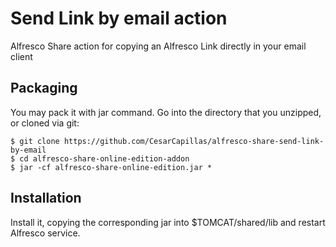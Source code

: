 # Send Link by email action
Alfresco Share action for copying an Alfresco Link directly in your email client

## Packaging

You may pack it with jar command. Go into the directory that you unzipped, or cloned via git:

    $ git clone https://github.com/CesarCapillas/alfresco-share-send-link-by-email
    $ cd alfresco-share-online-edition-addon
    $ jar -cf alfresco-share-online-edition.jar *

## Installation

Install it, copying the corresponding jar into $TOMCAT/shared/lib and restart Alfresco service. 

